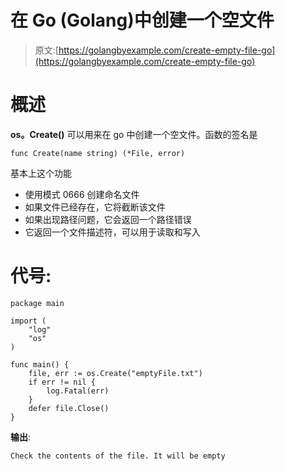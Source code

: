 # 在 Go (Golang)中创建一个空文件

> 原文:[https://golangbyexample.com/create-empty-file-go](https://golangbyexample.com/create-empty-file-go)

# **概述**

**os。Create()** 可以用来在 go 中创建一个空文件。函数的签名是

```
func Create(name string) (*File, error) 
```

基本上这个功能

*   使用模式 0666 创建命名文件
*   如果文件已经存在，它将截断该文件
*   如果出现路径问题，它会返回一个路径错误
*   它返回一个文件描述符，可以用于读取和写入

# **代号:**

```
package main

import (
    "log"
    "os"
)

func main() {
    file, err := os.Create("emptyFile.txt")
    if err != nil {
        log.Fatal(err)
    }
    defer file.Close()
}
```

**输出**:

```
Check the contents of the file. It will be empty
```
